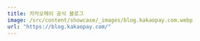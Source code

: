 ```yaml
---
title: 카카오페이 공식 블로그
image: /src/content/showcase/_images/blog.kakaopay.com.webp
url: "https://blog.kakaopay.com/"
---
```

